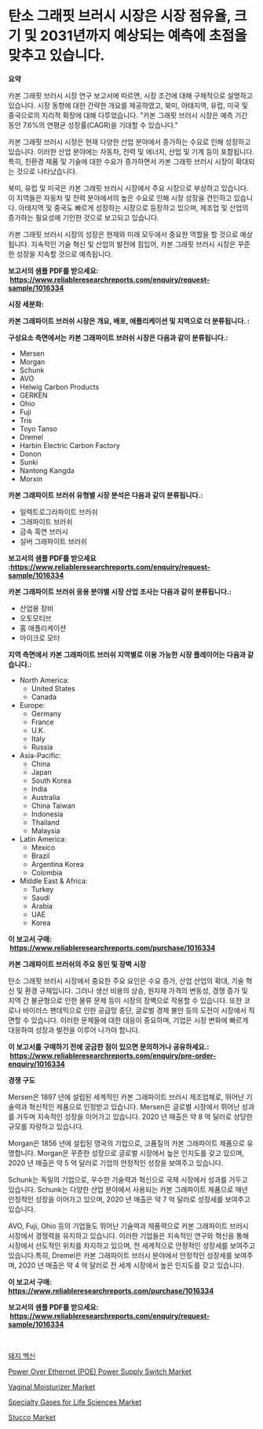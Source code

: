 <p><h1>탄소 그래핏 브러시 시장은 시장 점유율, 크기 및 2031년까지 예상되는 예측에 초점을 맞추고 있습니다.</h1></p><p><strong>요약</strong></p>
<p><p>카본 그래핏 브러시 시장 연구 보고서에 따르면, 시장 조건에 대해 구체적으로 설명하고 있습니다. 시장 동향에 대한 간략한 개요를 제공하였고, 북미, 아태지역, 유럽, 미국 및 중국으로의 지리적 확장에 대해 다루었습니다. "카본 그래핏 브러시 시장은 예측 기간 동안 7.6%의 연평균 성장률(CAGR)을 기대할 수 있습니다." </p><p>카본 그래핏 브러시 시장은 현재 다양한 산업 분야에서 증가하는 수요로 인해 성장하고 있습니다. 이러한 산업 분야에는 자동차, 전력 및 에너지, 산업 및 기계 등이 포함됩니다. 특히, 친환경 제품 및 기술에 대한 수요가 증가하면서 카본 그래핏 브러시 시장이 확대되는 것으로 나타났습니다.</p><p>북미, 유럽 및 미국은 카본 그래핏 브러시 시장에서 주요 시장으로 부상하고 있습니다. 이 지역들은 자동차 및 전력 분야에서의 높은 수요로 인해 시장 성장을 견인하고 있습니다. 아태지역 및 중국도 빠르게 성장하는 시장으로 등장하고 있으며, 제조업 및 산업의 증가하는 필요성에 기인한 것으로 보고되고 있습니다.</p><p>카본 그래핏 브러시 시장의 성장은 현재와 미래 모두에서 중요한 역할을 할 것으로 예상됩니다. 지속적인 기술 혁신 및 산업의 발전에 힘입어, 카본 그래핏 브러시 시장은 꾸준한 성장을 지속할 것으로 예측됩니다.</p></p>
<p><strong>보고서의 샘플 PDF를 받으세요: &nbsp;<a href="https://www.reliableresearchreports.com/enquiry/request-sample/1016334">https://www.reliableresearchreports.com/enquiry/request-sample/1016334</a></strong></p>
<p><strong>시장 세분화:</strong></p>
<p><strong> 카본 그래파이트 브러쉬 시장은 개요, 배포, 애플리케이션 및 지역으로 더 분류됩니다. :</strong></p>
<p><strong>구성요소 측면에서는 카본 그래파이트 브러쉬 시장은 다음과 같이 분류됩니다.:</strong></p>
<p><ul><li>Mersen</li><li>Morgan</li><li>Schunk</li><li>AVO</li><li>Helwig Carbon Products</li><li>GERKEN</li><li>Ohio</li><li>Fuji</li><li>Tris</li><li>Toyo Tanso</li><li>Dremel</li><li>Harbin Electric Carbon Factory</li><li>Donon</li><li>Sunki</li><li>Nantong Kangda</li><li>Morxin</li></ul></p>
<p><strong> 카본 그래파이트 브러쉬 유형별 시장 분석은 다음과 같이 분류됩니다.:</strong></p>
<p><ul><li>일렉트로그라파이트 브러쉬</li><li>그래파이트 브러쉬</li><li>금속 흑연 브러시</li><li>실버 그래파이트 브러쉬</li></ul></p>
<p><strong>보고서의 샘플 PDF를 받으세요 :<a href="https://www.reliableresearchreports.com/enquiry/request-sample/1016334">https://www.reliableresearchreports.com/enquiry/request-sample/1016334</a></strong></p>
<p><strong> 카본 그래파이트 브러쉬 응용 분야별 시장 산업 조사는 다음과 같이 분류됩니다.:</strong></p>
<p><ul><li>산업용 장비</li><li>오토모티브</li><li>홈 애플리케이션</li><li>마이크로 모터</li></ul></p>
<p><strong>지역 측면에서 카본 그래파이트 브러쉬 지역별로 이용 가능한 시장 플레이어는 다음과 같습니다.:</strong></p>
<p><ul>
    <li>
        North America:
        <ul>
            <li>United States</li>
            <li>Canada</li>
        </ul>
    </li>
    <li>
        Europe:
        <ul>
            <li>Germany</li>
            <li>France</li>
            <li>U.K.</li>
            <li>Italy</li>
            <li>Russia</li>
        </ul>
    </li>
    <li>
        Asia-Pacific:
        <ul>
            <li>China</li>
            <li>Japan</li>
            <li>South Korea</li>
            <li>India</li>
            <li>Australia</li>
            <li>China Taiwan</li>
            <li>Indonesia</li>
            <li>Thailand</li>
            <li>Malaysia</li>
        </ul>
    </li>
    <li>
        Latin America:
        <ul>
            <li>Mexico</li>
            <li>Brazil</li>
            <li>Argentina Korea</li>
            <li>Colombia</li>
        </ul>
    </li>
    <li>
        Middle East & Africa:
        <ul>
            <li>Turkey</li>
            <li>Saudi</li>
            <li>Arabia</li>
            <li>UAE</li>
            <li>Korea</li>
        </ul>
    </li>
    </ul></p>
<p><strong>이 보고서 구매: &nbsp;<a href="https://www.reliableresearchreports.com/purchase/1016334">https://www.reliableresearchreports.com/purchase/1016334</a></strong></p>
<p><strong>카본 그래파이트 브러쉬의 주요 동인 및 장벽 시장</strong></p>
<p><p>탄소 그래핏 브러시 시장에서 중요한 주요 요인은 수요 증가, 산업 산업의 확대, 기술 혁신 및 환경 규제입니다. 그러나 생산 비용의 상승, 원자재 가격의 변동성, 경쟁 증가 및 지역 간 불균형으로 인한 물류 문제 등이 시장의 장벽으로 작용할 수 있습니다. 또한 코로나 바이러스 팬데믹으로 인한 공급망 중단, 글로벌 경제 불안 등의 도전이 시장에서 직면할 수 있습니다. 이러한 문제들에 대한 대응이 중요하며, 기업은 시장 변화에 빠르게 대응하여 성장과 발전을 이루어 나가야 합니다.</p></p>
<p><strong>이 보고서를 구매하기 전에 궁금한 점이 있으면 문의하거나 공유하세요.: &nbsp;<a href="https://www.reliableresearchreports.com/enquiry/pre-order-enquiry/1016334">https://www.reliableresearchreports.com/enquiry/pre-order-enquiry/1016334</a></strong></p>
<p><strong>경쟁 구도</strong></p>
<p><p>Mersen은 1897 년에 설립된 세계적인 카본 그래파이트 브러시 제조업체로, 뛰어난 기술력과 혁신적인 제품으로 인정받고 있습니다. Mersen은 글로벌 시장에서 뛰어난 성과를 거두며 지속적인 성장을 이어가고 있습니다. 2020 년 매출은 약 8 억 달러로 상당한 규모를 자랑하고 있습니다.</p><p>Morgan은 1856 년에 설립된 영국의 기업으로, 고품질의 카본 그래파이트 제품으로 유명합니다. Morgan은 꾸준한 성장으로 글로벌 시장에서 높은 인지도를 갖고 있으며, 2020 년 매출은 약 5 억 달러로 기업의 안정적인 성장을 보여주고 있습니다.</p><p>Schunk는 독일의 기업으로, 우수한 기술력과 혁신으로 국제 시장에서 성과를 거두고 있습니다. Schunk는 다양한 산업 분야에서 사용되는 카본 그래파이트 제품으로 매년 안정적인 성장을 이어가고 있으며, 2020 년 매출은 약 7 억 달러로 성장세를 보여주고 있습니다.</p><p>AVO, Fuji, Ohio 등의 기업들도 뛰어난 기술력과 제품력으로 카본 그래파이트 브러시 시장에서 경쟁력을 유지하고 있습니다. 이러한 기업들은 지속적인 연구와 혁신을 통해 시장에서 선도적인 위치를 차지하고 있으며, 전 세계적으로 안정적인 성장세를 보여주고 있습니다.특히, Dremel은 카본 그래파이트 브러시 분야에서 안정적인 성장세를 보여주며, 2020 년 매출은 약 4 억 달러로 전 세계 시장에서 높은 인지도를 갖고 있습니다.</p></p>
<p><strong>이 보고서 구매: &nbsp; <a href="https://www.reliableresearchreports.com/purchase/1016334">https://www.reliableresearchreports.com/purchase/1016334</a></strong></p>
<p><strong>보고서의 샘플 PDF를 받으세요: &nbsp;<a href="https://www.reliableresearchreports.com/enquiry/request-sample/1016334">https://www.reliableresearchreports.com/enquiry/request-sample/1016334</a></strong><strong></strong></p>
<p>&nbsp;</p>
<p><p><a href="https://github.com/vskv4779xr1/Market-Research-Report-List-1/blob/main/9121963190065.md">돼지 백신</a></p><p><a href="https://mire-aunt-385.notion.site/Power-Over-Ethernet-POE-Power-Supply-Switch-Market-Research-Report-Forecasted-for-Period-from-2024-2e88ca1b36854be1ae1bb6eeeece27c1">Power Over Ethernet (POE) Power Supply Switch Market</a></p><p><a href="https://issuu.com/reportprime-2/docs/vaginal-moisturizer-market-size-2030.pptx">Vaginal Moisturizer Market</a></p><p><a href="https://view.publitas.com/reportprime-1/specialty-gases-for-life-sciences-market-analysis-and-market-size-global-industry-overview-market-segmentation-and-forecast-2023-to-2030/">Specialty Gases for Life Sciences Market</a></p><p><a href="https://github.com/BryceTownsendr/Market-Research-Report-List-3/blob/main/stucco-market.md">Stucco Market</a></p></p>